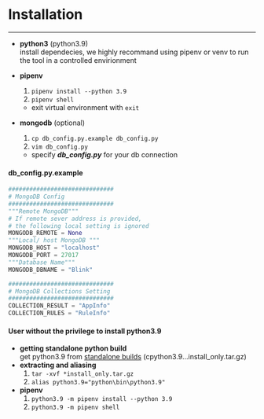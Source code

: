 # Installation
---
* __python3__  (python3.9)  
    install dependecies, we highly recommand using pipenv or venv to run the tool in a controlled envirionment
* __pipenv__  
	1. `pipenv install --python 3.9`
	2. `pipenv shell`

	- exit virtual environment with `exit`  

* __mongodb__ (optional)
    1. `cp db_config.py.example db_config.py`
    2. `vim db_config.py`
	- specify ***db_config.py*** for your db connection

#### db_config.py.example
```python
##############################
# MongoDB Config
##############################
"""Remote MongoDB"""
# If remote sever address is provided,
# the following local setting is ignored
MONGODB_REMOTE = None
"""Local/ host MongoDB """
MONGODB_HOST = "localhost"
MONGODB_PORT = 27017
"""Database Name"""
MONGODB_DBNAME = "Blink"

##############################
# MongoDB Collections Setting
##############################
COLLECTION_RESULT = "AppInfo"
COLLECTION_RULES = "RuleInfo"
```

#### User without the privilege to install python3.9
  
* __getting standalone python build__  
		get python3.9 from [standalone builds](https://github.com/indygreg/python-build-standalone/releases)
		(cpython3.9...install_only.tar.gz)
* __extracting and aliasing__  
	1. `tar -xvf *install_only.tar.gz`
	2. `alias python3.9="python\bin\python3.9"`
* __pipenv__  
	1. `python3.9 -m pipenv install --python 3.9`
	2. `python3.9 -m pipenv shell`